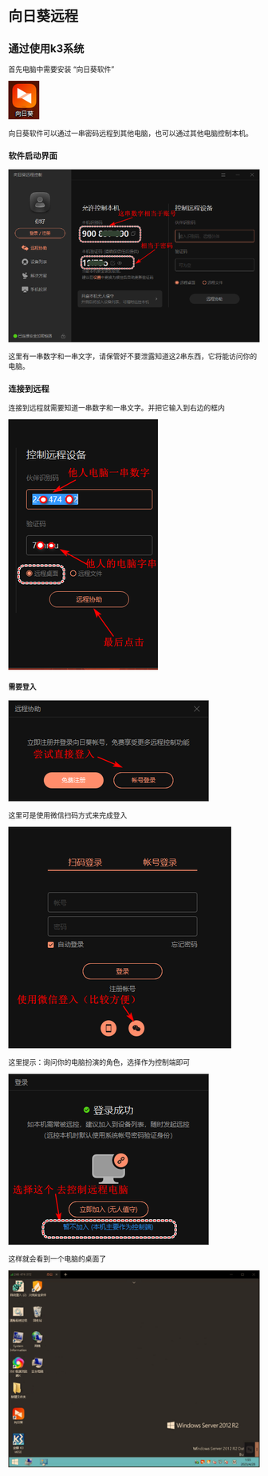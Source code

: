# 向日葵远程

## 通过使用k3系统

首先电脑中需要安装 “向日葵软件”

![](./imgs/向日葵/01.png)

向日葵软件可以通过一串密码远程到其他电脑，也可以通过其他电脑控制本机。

### 软件启动界面

![](./imgs/向日葵/02.png)



 这里有一串数字和一串文字，请保管好不要泄露知道这2串东西，它将能访问你的电脑。



### 连接到远程

连接到远程就需要知道一串数字和一串文字。并把它输入到右边的框内





![](./imgs/向日葵/03.png)

#### 需要登入

![](./imgs/向日葵/04.png)

这里可是使用微信扫码方式来完成登入

![](./imgs/向日葵/05.png)

这里提示：询问你的电脑扮演的角色，选择作为控制端即可

![](./imgs/向日葵/06.png)



这样就会看到一个电脑的桌面了



![](./imgs/向日葵/07.png)











































